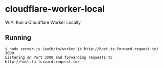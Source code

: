 # cloudflare-worker-local
WIP: Run a Cloudflare Worker Locally

## Running

```shell
$ node server.js /path/to/worker.js http://host.to.forward.request.to/ 3000
Listening on Port 3000 and forwarding requests to http://host.to.forward.request.to/
```
